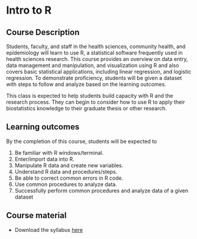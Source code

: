 # Intro to R

## Course Description

Students, faculty, and staff in the health sciences, community health, and epidemiology will learn to use R, a statistical software frequently used in health sciences research. This course provides an overview on data entry, data management and manipulation, and visualization using R and also covers basic statistical applications, including linear regression, and logistic regression. To demonstrate proficiency, students will be given a dataset with steps to follow and analyze based on the learning outcomes. 

This class is expected to help students build capacity with R and the research process. They can begin to consider how to use R to apply their biostatistics knowledge to their graduate thesis or other research. 

## Learning outcomes

By the completion of this course, students will be expected to

1.	Be familiar with R windows/terminal.
2.	Enter/import data into R.  
3.	Manipulate R data and create new variables.
4.	Understand R data and procedures/steps. 
5.	Be able to correct common errors in R code.
6.	Use common procedures to analyze data.
7.	Successfully perform common procedures and analyze data of a given dataset

## Course material

* Download the syllabus [here]()

